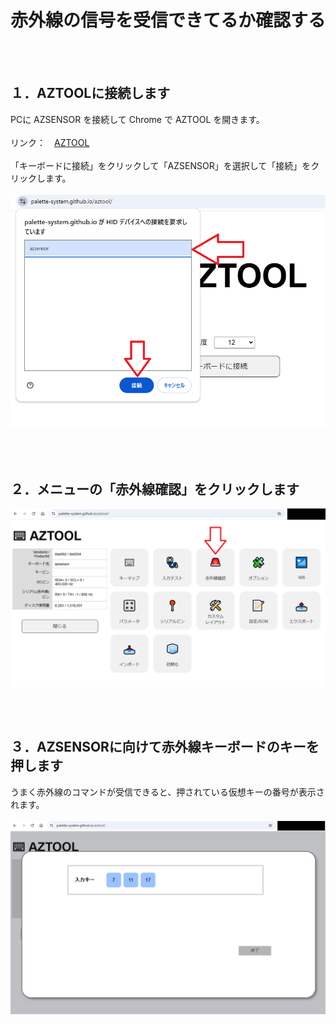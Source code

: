 # 赤外線の信号を受信できてるか確認する

<br><br>

## １．AZTOOLに接続します
PCに AZSENSOR を接続して Chrome で AZTOOL を開きます。<br>
<br>
リンク：　<a href="https://palette-system.github.io/aztool/" target="_blank">AZTOOL</a><br>
<br>
「キーボードに接続」をクリックして「AZSENSOR」を選択して「接続」をクリックします。<br>
<br>
<img src="/images/aztool_1.png"><br>

<br><br>

## ２．メニューの「赤外線確認」をクリックします
<img src="/images/aztool_2.png"><br>

<br><br>

## ３．AZSENSORに向けて赤外線キーボードのキーを押します
うまく赤外線のコマンドが受信できると、押されている仮想キーの番号が表示されます。<br>
<br>
<img src="/images/aztool_3.png"><br>

<br><br>
